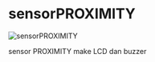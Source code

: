 # sensorPROXIMITY
![sensorPROXIMITY](https://socialify.git.ci/fardardnsyh/sensorPROXIMITY/image?language=1&owner=1&name=1&stargazers=1&theme=Light)

sensor PROXIMITY make LCD dan buzzer
